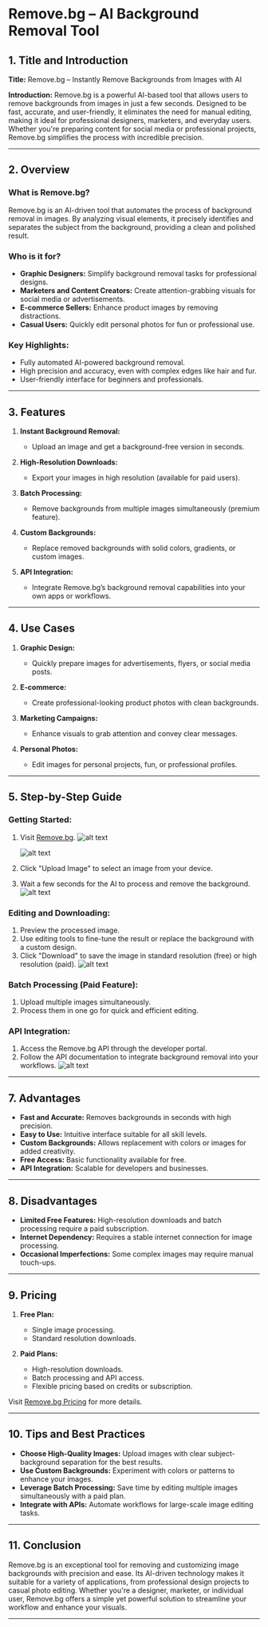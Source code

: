 # Remove.bg – AI Background Removal Tool

## 1. Title and Introduction
**Title:** Remove.bg – Instantly Remove Backgrounds from Images with AI

**Introduction:**
Remove.bg is a powerful AI-based tool that allows users to remove backgrounds from images in just a few seconds. Designed to be fast, accurate, and user-friendly, it eliminates the need for manual editing, making it ideal for professional designers, marketers, and everyday users. Whether you're preparing content for social media or professional projects, Remove.bg simplifies the process with incredible precision.

---

## 2. Overview

### **What is Remove.bg?**
Remove.bg is an AI-driven tool that automates the process of background removal in images. By analyzing visual elements, it precisely identifies and separates the subject from the background, providing a clean and polished result.

### **Who is it for?**
- **Graphic Designers:** Simplify background removal tasks for professional designs.
- **Marketers and Content Creators:** Create attention-grabbing visuals for social media or advertisements.
- **E-commerce Sellers:** Enhance product images by removing distractions.
- **Casual Users:** Quickly edit personal photos for fun or professional use.

### **Key Highlights:**
- Fully automated AI-powered background removal.
- High precision and accuracy, even with complex edges like hair and fur.
- User-friendly interface for beginners and professionals.

---

## 3. Features

1. **Instant Background Removal:**  
   - Upload an image and get a background-free version in seconds.  

2. **High-Resolution Downloads:**  
   - Export your images in high resolution (available for paid users).  

3. **Batch Processing:**  
   - Remove backgrounds from multiple images simultaneously (premium feature).  

4. **Custom Backgrounds:**  
   - Replace removed backgrounds with solid colors, gradients, or custom images.  

5. **API Integration:**  
   - Integrate Remove.bg’s background removal capabilities into your own apps or workflows.  

---

## 4. Use Cases

1. **Graphic Design:**  
   - Quickly prepare images for advertisements, flyers, or social media posts.  

2. **E-commerce:**  
   - Create professional-looking product photos with clean backgrounds.  

3. **Marketing Campaigns:**  
   - Enhance visuals to grab attention and convey clear messages.  

4. **Personal Photos:**  
   - Edit images for personal projects, fun, or professional profiles.  

---

## 5. Step-by-Step Guide

### Getting Started:
1. Visit [Remove.bg](https://www.remove.bg).
   ![alt text](remove_bg-3.png)

   ![alt text](remove_bg.png)
2. Click "Upload Image" to select an image from your device.
3. Wait a few seconds for the AI to process and remove the background.
   ![alt text](remove_bg-1.png)

### Editing and Downloading:
1. Preview the processed image.
2. Use editing tools to fine-tune the result or replace the background with a custom design.
3. Click "Download" to save the image in standard resolution (free) or high resolution (paid).
   ![alt text](remove_bg-2.png)

### Batch Processing (Paid Feature):
1. Upload multiple images simultaneously.
2. Process them in one go for quick and efficient editing.

### API Integration:
1. Access the Remove.bg API through the developer portal.
2. Follow the API documentation to integrate background removal into your workflows.
   ![alt text](remove_bg-4.png)

---

## 7. Advantages

- **Fast and Accurate:** Removes backgrounds in seconds with high precision.  
- **Easy to Use:** Intuitive interface suitable for all skill levels.  
- **Custom Backgrounds:** Allows replacement with colors or images for added creativity.  
- **Free Access:** Basic functionality available for free.  
- **API Integration:** Scalable for developers and businesses.

---

## 8. Disadvantages

- **Limited Free Features:** High-resolution downloads and batch processing require a paid subscription.  
- **Internet Dependency:** Requires a stable internet connection for image processing.  
- **Occasional Imperfections:** Some complex images may require manual touch-ups.  

---

## 9. Pricing

1. **Free Plan:**  
   - Single image processing.  
   - Standard resolution downloads.  

2. **Paid Plans:**  
   - High-resolution downloads.  
   - Batch processing and API access.  
   - Flexible pricing based on credits or subscription.

Visit [Remove.bg Pricing](https://www.remove.bg/pricing) for more details.

---

## 10. Tips and Best Practices

- **Choose High-Quality Images:** Upload images with clear subject-background separation for the best results.  
- **Use Custom Backgrounds:** Experiment with colors or patterns to enhance your images.  
- **Leverage Batch Processing:** Save time by editing multiple images simultaneously with a paid plan.  
- **Integrate with APIs:** Automate workflows for large-scale image editing tasks.  

---

## 11. Conclusion

Remove.bg is an exceptional tool for removing and customizing image backgrounds with precision and ease. Its AI-driven technology makes it suitable for a variety of applications, from professional design projects to casual photo editing. Whether you're a designer, marketer, or individual user, Remove.bg offers a simple yet powerful solution to streamline your workflow and enhance your visuals.

---